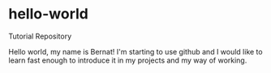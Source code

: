 # hello-world
Tutorial Repository 

Hello world, my name is Bernat! I'm starting to use github and I would like to learn fast enough to introduce it in my projects and my way of working. 
